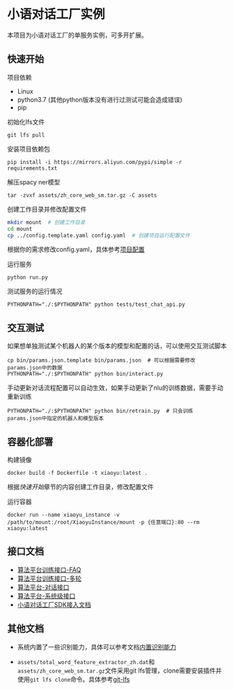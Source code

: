 # 小语对话工厂实例
本项目为小语对话工厂的单服务实例，可多开扩展。

## 快速开始
项目依赖
- Linux
- python3.7 (其他python版本没有进行过测试可能会造成错误)
- pip

初始化lfs文件
```
git lfs pull
```

安装项目依赖包

```
pip install -i https://mirrors.aliyun.com/pypi/simple -r requirements.txt
```

解压spacy ner模型
```
tar -zvxf assets/zh_core_web_sm.tar.gz -C assets
```

创建工作目录并修改配置文件

```bash
mkdir mount  # 创建工作目录
cd mount
cp ../config.template.yaml config.yaml  # 创建项目运行配置文件
```

根据你的需求修改config.yaml，具体参考[项目配置](docs/项目配置.md)


运行服务

```
python run.py
```

测试服务的运行情况

```
PYTHONPATH="./:$PYTHONPATH" python tests/test_chat_api.py
```

## 交互测试
如果想单独测试某个机器人的某个版本的模型和配置的话，可以使用交互测试脚本
```
cp bin/params.json.template bin/params.json  # 可以根据需要修改params.json中的数据
PYTHONPATH="./:$PYTHONPATH" python bin/interact.py
```

手动更新对话流程配置可以自动生效，如果手动更新了nlu的训练数据，需要手动重新训练
```
PYTHONPATH="./:$PYTHONPATH" python bin/retrain.py  # 只会训练params.json中指定的机器人和模型版本
```

## 容器化部署
构建镜像
```
docker build -f Dockerfile -t xiaoyu:latest .
```
根据*快速开始*章节的内容创建工作目录，修改配置文件

运行容器
```
docker run --name xiaoyu_instance -v /path/to/mount:/root/XiaoyuInstance/mount -p {任意端口}:80 --rm  xiaoyu:latest
```

## 接口文档

- [算法平台训练接口-FAQ](docs/算法平台训练接口-FAQ.md)
- [算法平台训练接口-多轮](docs/算法平台训练接口-多轮.md)
- [算法平台-对话接口](docs/算法平台-对话接口.md)
- [算法平台-系统级接口](docs/算法平台-系统接口.md)
- [小语对话工厂SDK接入文档](docs/小语对话工厂SDK接入文档.md)

## 其他文档
- 系统内置了一些识别能力，具体可以参考文档[内置识别能力](docs/内置识别能力.md)

- `assets/total_word_feature_extractor_zh.dat`和`assets/zh_core_web_sm.tar.gz`文件采用git lfs管理，clone需要安装插件并使用`git lfs clone`命令。具体参考[git-lfs](docs/git-lfs.md)

